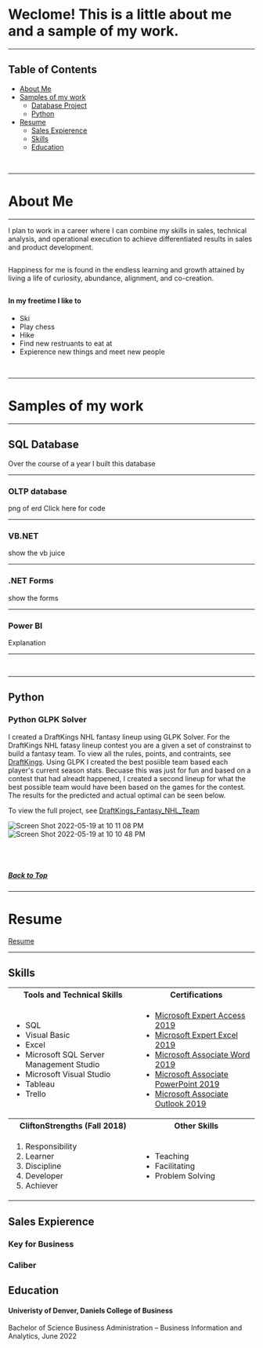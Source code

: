 <a name="top"></a>

# Weclome! This is a little about me and a sample of my work.
<hr>

## Table of Contents<a id="Top"></a>


* [About Me](#1)<br>
* [Samples of my work](#2)<br>
  * [Database Project](#2.1)<br>
  * [Python](#2.2)<br>
* [Resume](#3)<br>
    * [Sales Expierence](#3.1)<br>
    * [Skills](#3.2)<br>
    * [Education](#3.3)<br>
  
<br>
<hr>

# About Me<a id=1></a>
<hr>

I plan to work in a career where I can combine my skills in sales, technical analysis, and operational execution to achieve differentiated results in sales and product development.
## 
Happiness for me is found in the endless learning and growth attained by living a life of curiosity, abundance, alignment, and co-creation.
## 
#### In my freetime I like to
* Ski 
* Play chess
* Hike
* Find new restruants to eat at
* Expierence new things and meet new people

<br>
<hr>

# Samples of my work<a id=2></a>
<hr>

## SQL Database<a id=2.1></a>
Over the course of a year I built this database

<hr>

### OLTP database
png of erd 
Click here for code 

<hr>

### VB.NET
show the vb juice

<hr>

### .NET Forms
show the forms

<hr>

### Power BI 
Explanation

<hr>
<br>


<hr>



## Python<a id=2.2></a>
### Python GLPK Solver

I created a DraftKings NHL fantasy lineup using GLPK Solver. For the DraftKings NHL fatasy lineup contest you are a given a set of constrainst to build a fantasy team. To view all the rules, points, and contraints, see [DraftKings](https://www.draftkings.com/help/rules/3). Using GLPK I created the best posiible team based each player's current season stats. Becuase this was just for fun and based on a contest that had alreadt happened, I created a second lineup for what the best possible team would have been based on the games for the contest. The results for the predicted and actual optimal can be seen below.

To view the full project, see [DraftKings_Fantasy_NHL_Team](https://github.com/Retzio/DraftKings_Fantasy_NHL_Team)

![Screen Shot 2022-05-19 at 10 11 08 PM](https://user-images.githubusercontent.com/105741175/169449698-fd577d19-55e8-4cb1-aaeb-0644400676e9.png)
![Screen Shot 2022-05-19 at 10 10 48 PM](https://user-images.githubusercontent.com/105741175/169449718-e184437b-9219-42f2-a51a-65eb48a9a59c.png)


<br>
<br>

##### [Back to Top](#Top)

<hr>



# Resume <a id=3></a>

[Resume](https://github.com/Retzio/Resume/blob/main/Retzio%20Gredig%20Resume.pdf)





<hr>


## Skills <a id=3.1></a>
<table>
  <tr>
    <th>Tools and Technical Skills</th>
    <th>Certifications</th>
  </tr>
  <tr>
    <td>
     <ul>
        <li>SQL</li>
        <li>Visual Basic</li>
        <li>Excel</li>
        <li>Microsoft SQL Server Management Studio</li>
        <li>Microsoft Visual Studio</li>
        <li>Tableau</li>
        <li>Trello</li>
      </ul>
    </td>
    <td>
     <ul>
        <li><a href = "https://www.credly.com/badges/e654fce3-19be-40b3-9347-228eea2ce3a1/public_url">Microsoft Expert Access 2019</a></li>
        <li><a href = "https://www.credly.com/badges/23f6c6da-fbcd-4a01-bedc-2f9ca4e5a540/public_url">Microsoft Expert Excel 2019</a></li>
        <li><a href = "https://www.credly.com/badges/cc990015-1ddf-42e1-8924-71b24d236c37/public_url">Microsoft Associate Word 2019</a></li>
        <li><a href = "https://www.credly.com/badges/e1f089c5-e148-4a30-9dc3-b6551e873dd8/public_url">Microsoft Associate PowerPoint 2019</a></li>
       <li><a href = "https://www.credly.com/badges/7204aaa1-f592-4582-bc1c-7444f5d49cba/public_url">Microsoft Associate Outlook 2019</a></li>
      </ul>
    </td>
  </tr>
  <tr>
    <th>CliftonStrengths (Fall 2018)</th>
    <th>Other Skills</th>
 </tr>
 <tr>
   <td>
     <ol>
        <li>Responsibility</li>
        <li>Learner</li>
        <li>Discipline</li>
        <li>Developer</li>
        <li>Achiever</li>
     </ol>
   </td>
   <td>
     <ul>
        <li>Teaching</li>
        <li>Facilitating</li>
       <li>Problem Solving</li>
     </ul>
   </td>
 </tr>
</table>

## Sales Expierence<a id=3.2></a>

### Key for Business
  
### Caliber

## Education<a id=3.3></a>
####  Univeristy of Denver, Daniels College of Business
Bachelor of Science Business Administration – Business Information and Analytics, June 2022









